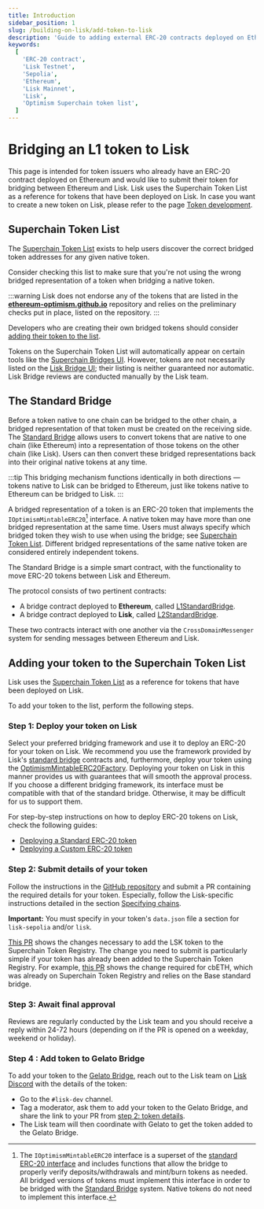 ```yaml
---
title: Introduction
sidebar_position: 1
slug: /building-on-lisk/add-token-to-lisk
description: 'Guide to adding external ERC-20 contracts deployed on Ethereum to Lisk network.'
keywords:
  [
    'ERC-20 contract',
    'Lisk Testnet',
    'Sepolia',
    'Ethereum',
    'Lisk Mainnet',
    'Lisk',
    'Optimism Superchain token list',
  ]
---
```


# Bridging an L1 token to Lisk
This page is intended for token issuers who already have an ERC-20 contract deployed on Ethereum and would like to submit their token for bridging between Ethereum and Lisk. 
Lisk uses the Superchain Token List as a reference for tokens that have been deployed on Lisk.
In case you want to create a new token on Lisk, please refer to the page [Token development](../token-development/overview.md).

## Superchain Token List
The [Superchain Token List](https://github.com/ethereum-optimism/ethereum-optimism.github.io) exists to help users discover the correct bridged token addresses for any given native token.

Consider checking this list to make sure that you're not using the wrong bridged representation of a token when bridging a native token.
<!-- TODO: Add reference to Bridges tokens addresses page, once created for Lisk: https://docs.optimism.io/builders/app-developers/bridging/standard-bridge#searching-the-token-list -->

:::warning
Lisk does not endorse any of the tokens that are listed in the [**ethereum-optimism.github.io**](https://github.com/ethereum-optimism/ethereum-optimism.github.io) repository and relies on the preliminary checks put in place, listed on the repository.
:::

Developers who are creating their own bridged tokens should consider [adding their token to the list](#adding-your-token-to-the-superchain-token-list).

Tokens on the Superchain Token List will automatically appear on certain tools like the [Superchain Bridges UI](https://app.optimism.io/bridge).
However, tokens are not necessarily listed on the [Lisk Bridge UI](https://bridge.lisk.com/bridge/lisk); their listing is neither guaranteed nor automatic.
Lisk Bridge reviews are conducted manually by the Lisk team.

## The Standard Bridge
Before a token native to one chain can be bridged to the other chain, a bridged representation of that token must be created on the receiving side.
The [Standard Bridge](https://docs.optimism.io/builders/app-developers/bridging/standard-bridge) allows users to convert tokens that are native to one chain (like Ethereum) into a representation of those tokens on the other chain (like Lisk).
Users can then convert these bridged representations back into their original native tokens at any time.

:::tip
This bridging mechanism functions identically in both directions — tokens native to Lisk can be bridged to Ethereum, just like tokens native to Ethereum can be bridged to Lisk.
:::

A bridged representation of a token is an ERC-20 token that implements the `IOptimismMintableERC20`[^1] interface. 
A native token may have more than one bridged representation at the same time.
Users must always specify which bridged token they wish to use when using the bridge; see [Superchain Token List](#superchain-token-list).
Different bridged representations of the same native token are considered entirely independent tokens.

The Standard Bridge is a simple smart contract, with the functionality to move ERC-20 tokens between Lisk and Ethereum.

The protocol consists of two pertinent contracts:

- A bridge contract deployed to **Ethereum**, called [L1StandardBridge](https://etherscan.io/address/0x2658723Bf70c7667De6B25F99fcce13A16D25d08). 
- A bridge contract deployed to **Lisk**, called [L2StandardBridge](https://blockscout.lisk.com/address/0x4200000000000000000000000000000000000010).

These two contracts interact with one another via the `CrossDomainMessenger` system for sending messages between Ethereum and Lisk.

[^1]: The `IOptimismMintableERC20` interface is a superset of the [standard ERC-20 interface](https://eips.ethereum.org/EIPS/eip-20) and includes functions that allow the bridge to properly verify deposits/withdrawals and mint/burn tokens as needed.
All bridged versions of tokens must implement this interface in order to be bridged with the [Standard Bridge](#the-standard-bridge) system.
Native tokens do not need to implement this interface.


## Adding your token to the Superchain Token List

Lisk uses the [Superchain Token List](https://github.com/ethereum-optimism/ethereum-optimism.github.io/blob/master/optimism.tokenlist.json) as a reference for tokens that have been deployed on Lisk.

To add your token to the list, perform the following steps.

### Step 1: Deploy your token on Lisk
Select your preferred bridging framework and use it to deploy an ERC-20 for your token on Lisk.
We recommend you use the framework provided by Lisk's [standard bridge](#the-standard-bridge) contracts and, furthermore, deploy your token using the [OptimismMintableERC20Factory](/about-lisk/contracts.mdx#lisk-network-l2). 
Deploying your token on Lisk in this manner provides us with guarantees that will smooth the approval process.
If you choose a different bridging framework, its interface must be compatible with that of the standard bridge.
Otherwise, it may be difficult for us to support them.

For step-by-step instructions on how to deploy ERC-20 tokens on Lisk, check the following guides:

- [Deploying a Standard ERC-20 token](./standard-token.md)
- [Deploying a Custom ERC-20 token](./custom-token.mdx)

### Step 2: Submit details of your token
Follow the instructions in the [GitHub repository](https://github.com/ethereum-optimism/ethereum-optimism.github.io) and submit a PR containing the required details for your token.
Especially, follow the Lisk-specific instructions detailed in the section [Specifying chains](https://github.com/ethereum-optimism/ethereum-optimism.github.io?tab=readme-ov-file#specifying-chains).

**Important:** You must specify in your token's `data.json` file a section for `lisk-sepolia` and/or `lisk`.

[This PR](https://github.com/ethereum-optimism/ethereum-optimism.github.io/pull/899) shows the changes necessary to add the LSK token to the Superchain Token Registry.
The change you need to submit is particularly simple if your token has already been added to the Superchain Token Registry.
For example, [this PR](https://github.com/ethereum-optimism/ethereum-optimism.github.io/commit/27ab9b2d3388f7feba3a152e0a0748c73d732a68) shows the change required for cbETH, which was already on Superchain Token Registry and relies on the Base standard bridge.

### Step 3: Await final approval
Reviews are regularly conducted by the Lisk team and you should receive a reply within 24-72 hours (depending on if the PR is opened on a weekday, weekend or holiday).

### Step 4 : Add token to Gelato Bridge
To add your token to the [Gelato Bridge](https://bridge.lisk.com/), reach out to the Lisk team on [Lisk Discord](https://lisk.chat) with the details of the token:

- Go to the `#lisk-dev` channel.
- Tag a moderator, ask them to add your token to the Gelato Bridge, and share the link to your PR from [step 2: token details](#step-2-submit-details-of-your-token).
- The Lisk team will then coordinate with Gelato to get the token added to the Gelato Bridge.